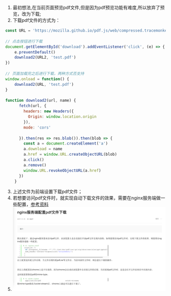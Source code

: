 1. 最初想法,在当前页面预览pdf文件,但是因为pdf预览功能有难度,所以放弃了预览，改为下载;
2. 下载pdf文件的方式为：
```javascript
const URL = 'https://mozilla.github.io/pdf.js/web/compressed.tracemonkey-pldi-09.pdf'

// 点击按钮进行下载
document.getElementById('download').addEventListener('click', (e) => {
	e.preventDefault()
	download2(URL2, 'test.pdf')
})

// 页面加载完之后进行下载，两种方式否支持
window.onload = function() {
	download2(URL, 'test.pdf')
}

function download2(url, name) {
      fetch(url, {
        headers: new Headers({
          Origin: window.location.origin
        }),
        mode: 'cors'
      
      }).then(res => res.blob()).then(blob => {
        const a = document.createElement('a')
        a.download = name
        a.href = window.URL.createObjectURL(blob)
        a.click()
        a.remove()
        window.URL.revokeObjectURL(a.href)
      })
    }
```

3. 上述文件为前端设置下载pdf文件；
4. 若想要访问pdf文件时，就实现自动下载文件的效果，需要在nginx服务端做一些配置，[参考资料](https://developer.aliyun.com/article/481462)
5. ![图片](/asset/Pastedimage20231109150906.png)